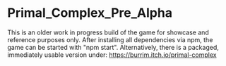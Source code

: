 # Primal_Complex_Pre_Alpha

This is an older work in progress build of the game for showcase and reference purposes only. After installing all dependencies via npm, the game can be started with "npm start".
Alternatively, there is a packaged, immediately usable version under: https://burrim.itch.io/primal-complex
